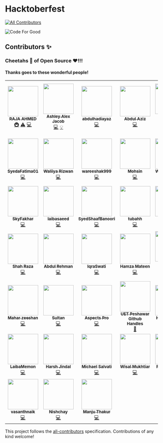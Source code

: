 # Hacktoberfest
<!-- ALL-CONTRIBUTORS-BADGE:START - Do not remove or modify this section -->
[![All Contributors](https://img.shields.io/badge/all_contributors-45-orange.svg?style=flat-square)](#contributors-)
<!-- ALL-CONTRIBUTORS-BADGE:END -->

![Code For Good](https://raw.githubusercontent.com/AhmedRaja1/Hacktoberfest/main/Creative%20Graphic%20Design%20Content/code-for-good.png)

## Contributors ✨
### Cheetahs :tiger2: of Open Source :heart:!!!

#### Thanks goes to these wonderful people!

<!-- ALL-CONTRIBUTORS-LIST:START - Do not remove or modify this section -->
<!-- prettier-ignore-start -->
<!-- markdownlint-disable -->
<table>
  <tr>
    <td align="center"><a href="https://github.com/AhmedRaja1"><img src="https://avatars1.githubusercontent.com/u/52793181?v=4?s=100" width="100px;" alt=""/><br /><sub><b>RAJA AHMED</b></sub></a><br /><a href="#infra-AhmedRaja1" title="Infrastructure (Hosting, Build-Tools, etc)">🚇</a> <a href="https://github.com/AhmedRaja1/Hacktoberfest/commits?author=AhmedRaja1" title="Tests">⚠️</a> <a href="https://github.com/AhmedRaja1/Hacktoberfest/commits?author=AhmedRaja1" title="Code">💻</a></td>
    <td align="center"><a href="https://ashleyalexjacob.github.io/#first"><img src="https://avatars3.githubusercontent.com/u/58916266?v=4?s=100" width="100px;" alt=""/><br /><sub><b>Ashley Alex Jacob</b></sub></a><br /><a href="https://github.com/AhmedRaja1/Hacktoberfest/commits?author=AshleyAlexJacob" title="Code">💻</a> <a href="#example-AshleyAlexJacob" title="Examples">💡</a></td>
    <td align="center"><a href="https://github.com/abdulhadiayaz"><img src="https://avatars1.githubusercontent.com/u/54316001?v=4?s=100" width="100px;" alt=""/><br /><sub><b>abdulhadiayaz</b></sub></a><br /><a href="https://github.com/AhmedRaja1/Hacktoberfest/commits?author=abdulhadiayaz" title="Code">💻</a></td>
    <td align="center"><a href="https://github.com/azizkhan77"><img src="https://avatars2.githubusercontent.com/u/63731184?v=4?s=100" width="100px;" alt=""/><br /><sub><b>Abdul Aziz</b></sub></a><br /><a href="https://github.com/AhmedRaja1/Hacktoberfest/commits?author=azizkhan77" title="Code">💻</a></td>
    <td align="center"><a href="https://github.com/DanialKhan800"><img src="https://avatars0.githubusercontent.com/u/72875993?v=4?s=100" width="100px;" alt=""/><br /><sub><b>Muhammad Danial Khan</b></sub></a><br /><a href="https://github.com/AhmedRaja1/Hacktoberfest/commits?author=DanialKhan800" title="Code">💻</a></td>
    <td align="center"><a href="https://github.com/mhassaanch"><img src="https://avatars3.githubusercontent.com/u/72786402?v=4?s=100" width="100px;" alt=""/><br /><sub><b>Muhammad Hassaan Chaudhry</b></sub></a><br /><a href="https://github.com/AhmedRaja1/Hacktoberfest/commits?author=mhassaanch" title="Code">💻</a></td>
    <td align="center"><a href="https://github.com/MianInshaullah"><img src="https://avatars3.githubusercontent.com/u/73126487?v=4?s=100" width="100px;" alt=""/><br /><sub><b>Mian Inshaullah</b></sub></a><br /><a href="https://github.com/AhmedRaja1/Hacktoberfest/commits?author=MianInshaullah" title="Code">💻</a></td>
  </tr>
  <tr>
    <td align="center"><a href="https://github.com/SyedaFatima01"><img src="https://avatars0.githubusercontent.com/u/73131473?v=4?s=100" width="100px;" alt=""/><br /><sub><b>SyedaFatima01</b></sub></a><br /><a href="https://github.com/AhmedRaja1/Hacktoberfest/commits?author=SyedaFatima01" title="Code">💻</a></td>
    <td align="center"><a href="https://github.com/WaliiyaRizwan"><img src="https://avatars3.githubusercontent.com/u/72751932?v=4?s=100" width="100px;" alt=""/><br /><sub><b>Waliiya Rizwan</b></sub></a><br /><a href="https://github.com/AhmedRaja1/Hacktoberfest/commits?author=WaliiyaRizwan" title="Code">💻</a></td>
    <td align="center"><a href="https://github.com/wareeshak999"><img src="https://avatars3.githubusercontent.com/u/72753730?v=4?s=100" width="100px;" alt=""/><br /><sub><b>wareeshak999</b></sub></a><br /><a href="https://github.com/AhmedRaja1/Hacktoberfest/commits?author=wareeshak999" title="Code">💻</a></td>
    <td align="center"><a href="https://github.com/mohsin-code"><img src="https://avatars3.githubusercontent.com/u/59390499?v=4?s=100" width="100px;" alt=""/><br /><sub><b>Mohsin</b></sub></a><br /><a href="https://github.com/AhmedRaja1/Hacktoberfest/commits?author=mohsin-code" title="Code">💻</a></td>
    <td align="center"><a href="https://github.com/Wisal9"><img src="https://avatars2.githubusercontent.com/u/73090888?v=4?s=100" width="100px;" alt=""/><br /><sub><b>Wisal Mukhtiar</b></sub></a><br /><a href="https://github.com/AhmedRaja1/Hacktoberfest/commits?author=Wisal9" title="Code">💻</a></td>
    <td align="center"><a href="https://github.com/HasnainAhmedKhan"><img src="https://avatars2.githubusercontent.com/u/73159324?v=4?s=100" width="100px;" alt=""/><br /><sub><b>Hasnain Ahmed Khan</b></sub></a><br /><a href="https://github.com/AhmedRaja1/Hacktoberfest/commits?author=HasnainAhmedKhan" title="Code">💻</a></td>
    <td align="center"><a href="https://github.com/yaseen589"><img src="https://avatars0.githubusercontent.com/u/73169435?v=4?s=100" width="100px;" alt=""/><br /><sub><b>Yaseen Irshad</b></sub></a><br /><a href="https://github.com/AhmedRaja1/Hacktoberfest/commits?author=yaseen589" title="Code">💻</a></td>
  </tr>
  <tr>
    <td align="center"><a href="https://github.com/SkyFakhar"><img src="https://avatars3.githubusercontent.com/u/64864541?v=4?s=100" width="100px;" alt=""/><br /><sub><b>SkyFakhar</b></sub></a><br /><a href="https://github.com/AhmedRaja1/Hacktoberfest/commits?author=SkyFakhar" title="Code">💻</a></td>
    <td align="center"><a href="https://github.com/laibasaeed"><img src="https://avatars3.githubusercontent.com/u/72753527?v=4?s=100" width="100px;" alt=""/><br /><sub><b>laibasaeed</b></sub></a><br /><a href="https://github.com/AhmedRaja1/Hacktoberfest/commits?author=laibasaeed" title="Code">💻</a></td>
    <td align="center"><a href="https://github.com/SyedShaafBanoori"><img src="https://avatars2.githubusercontent.com/u/73127434?v=4?s=100" width="100px;" alt=""/><br /><sub><b>SyedShaafBanoori</b></sub></a><br /><a href="https://github.com/AhmedRaja1/Hacktoberfest/commits?author=SyedShaafBanoori" title="Code">💻</a></td>
    <td align="center"><a href="https://github.com/tubahh"><img src="https://avatars0.githubusercontent.com/u/73132360?v=4?s=100" width="100px;" alt=""/><br /><sub><b>tubahh</b></sub></a><br /><a href="https://github.com/AhmedRaja1/Hacktoberfest/commits?author=tubahh" title="Code">💻</a></td>
    <td align="center"><a href="https://github.com/AbdulMajid1m1"><img src="https://avatars3.githubusercontent.com/u/73154985?v=4?s=100" width="100px;" alt=""/><br /><sub><b>Abdul Majid</b></sub></a><br /><a href="https://github.com/AhmedRaja1/Hacktoberfest/commits?author=AbdulMajid1m1" title="Code">💻</a></td>
    <td align="center"><a href="https://github.com/Sineen101"><img src="https://avatars3.githubusercontent.com/u/64282445?v=4?s=100" width="100px;" alt=""/><br /><sub><b>Sineen_Saleem</b></sub></a><br /><a href="https://github.com/AhmedRaja1/Hacktoberfest/commits?author=Sineen101" title="Code">💻</a></td>
    <td align="center"><a href="https://github.com/Arzoo-e-Urfa"><img src="https://avatars2.githubusercontent.com/u/64533909?v=4?s=100" width="100px;" alt=""/><br /><sub><b>Arzoo-e-Urfa</b></sub></a><br /><a href="https://github.com/AhmedRaja1/Hacktoberfest/commits?author=Arzoo-e-Urfa" title="Code">💻</a></td>
  </tr>
  <tr>
    <td align="center"><a href="https://github.com/ShahSomething"><img src="https://avatars0.githubusercontent.com/u/63047096?v=4?s=100" width="100px;" alt=""/><br /><sub><b>Shah Raza</b></sub></a><br /><a href="https://github.com/AhmedRaja1/Hacktoberfest/commits?author=ShahSomething" title="Code">💻</a></td>
    <td align="center"><a href="https://github.com/arehman98"><img src="https://avatars0.githubusercontent.com/u/33784045?v=4?s=100" width="100px;" alt=""/><br /><sub><b>Abdul Rehman</b></sub></a><br /><a href="https://github.com/AhmedRaja1/Hacktoberfest/commits?author=arehman98" title="Code">💻</a></td>
    <td align="center"><a href="https://github.com/IqraSwati"><img src="https://avatars3.githubusercontent.com/u/73309388?v=4?s=100" width="100px;" alt=""/><br /><sub><b>IqraSwati</b></sub></a><br /><a href="https://github.com/AhmedRaja1/Hacktoberfest/commits?author=IqraSwati" title="Code">💻</a></td>
    <td align="center"><a href="https://github.com/HamzaMateen"><img src="https://avatars1.githubusercontent.com/u/43349591?v=4?s=100" width="100px;" alt=""/><br /><sub><b>Hamza Mateen</b></sub></a><br /><a href="https://github.com/AhmedRaja1/Hacktoberfest/commits?author=HamzaMateen" title="Code">💻</a></td>
    <td align="center"><a href="https://github.com/Maxhar30"><img src="https://avatars1.githubusercontent.com/u/42507791?v=4?s=100" width="100px;" alt=""/><br /><sub><b>Mazhar Hussain</b></sub></a><br /><a href="https://github.com/AhmedRaja1/Hacktoberfest/commits?author=Maxhar30" title="Code">💻</a></td>
    <td align="center"><a href="https://github.com/zarakk"><img src="https://avatars0.githubusercontent.com/u/52151884?v=4?s=100" width="100px;" alt=""/><br /><sub><b>zarakk</b></sub></a><br /><a href="https://github.com/AhmedRaja1/Hacktoberfest/commits?author=zarakk" title="Code">💻</a></td>
    <td align="center"><a href="http://hanki.dev"><img src="https://avatars3.githubusercontent.com/u/20144380?v=4?s=100" width="100px;" alt=""/><br /><sub><b>Hannes Kinnunen</b></sub></a><br /><a href="https://github.com/AhmedRaja1/Hacktoberfest/commits?author=Steellow" title="Code">💻</a></td>
  </tr>
  <tr>
    <td align="center"><a href="https://github.com/zeeshanmahar007"><img src="https://avatars2.githubusercontent.com/u/50893618?v=4?s=100" width="100px;" alt=""/><br /><sub><b>Mahar zeeshan</b></sub></a><br /><a href="https://github.com/AhmedRaja1/Hacktoberfest/commits?author=zeeshanmahar007" title="Code">💻</a></td>
    <td align="center"><a href="https://github.com/sultanrif"><img src="https://avatars2.githubusercontent.com/u/73010596?v=4?s=100" width="100px;" alt=""/><br /><sub><b>Sultan</b></sub></a><br /><a href="https://github.com/AhmedRaja1/Hacktoberfest/commits?author=sultanrif" title="Code">💻</a></td>
    <td align="center"><a href="http://aspectspro.com"><img src="https://avatars1.githubusercontent.com/u/60023398?v=4?s=100" width="100px;" alt=""/><br /><sub><b>Aspects Pro</b></sub></a><br /><a href="https://github.com/AhmedRaja1/Hacktoberfest/commits?author=aspectspro" title="Code">💻</a></td>
    <td align="center"><a href="http://www.uetpeshawar.edu.pk/"><img src="https://avatars2.githubusercontent.com/u/65843597?v=4?s=100" width="100px;" alt=""/><br /><sub><b>UET Peshawar Github Handles</b></sub></a><br /><a href="#design-UETPeshawarGitHubHandles" title="Design">🎨</a></td>
    <td align="center"><a href="https://github.com/Hina-softwareEngineer"><img src="https://avatars2.githubusercontent.com/u/56507951?v=4?s=100" width="100px;" alt=""/><br /><sub><b>HINA KHADIM</b></sub></a><br /><a href="https://github.com/AhmedRaja1/Hacktoberfest/commits?author=Hina-softwareEngineer" title="Code">💻</a></td>
    <td align="center"><a href="https://github.com/Abhishek-Jain-5"><img src="https://avatars0.githubusercontent.com/u/73082139?v=4?s=100" width="100px;" alt=""/><br /><sub><b>Abhishek-Jain-5</b></sub></a><br /><a href="https://github.com/AhmedRaja1/Hacktoberfest/commits?author=Abhishek-Jain-5" title="Code">💻</a></td>
    <td align="center"><a href="https://allcontributors.org"><img src="https://avatars1.githubusercontent.com/u/46410174?v=4?s=100" width="100px;" alt=""/><br /><sub><b>All Contributors</b></sub></a><br /><a href="#design-all-contributors" title="Design">🎨</a></td>
  </tr>
  <tr>
    <td align="center"><a href="https://github.com/LaibaMemon"><img src="https://avatars3.githubusercontent.com/u/49434426?v=4?s=100" width="100px;" alt=""/><br /><sub><b>LaibaMemon</b></sub></a><br /><a href="https://github.com/AhmedRaja1/Hacktoberfest/commits?author=LaibaMemon" title="Code">💻</a></td>
    <td align="center"><a href="https://github.com/harsh-jindal"><img src="https://avatars0.githubusercontent.com/u/31013104?v=4?s=100" width="100px;" alt=""/><br /><sub><b>Harsh Jindal</b></sub></a><br /><a href="https://github.com/AhmedRaja1/Hacktoberfest/commits?author=harsh-jindal" title="Code">💻</a></td>
    <td align="center"><a href="https://github.com/3daddict"><img src="https://avatars3.githubusercontent.com/u/29803478?v=4?s=100" width="100px;" alt=""/><br /><sub><b>Michael Salvati</b></sub></a><br /><a href="https://github.com/AhmedRaja1/Hacktoberfest/commits?author=3daddict" title="Code">💻</a></td>
    <td align="center"><a href="https://github.com/Wisal-Mukhtiar"><img src="https://avatars.githubusercontent.com/u/63037195?v=4?s=100" width="100px;" alt=""/><br /><sub><b>Wisal Mukhtiar</b></sub></a><br /><a href="https://github.com/AhmedRaja1/Hacktoberfest/commits?author=Wisal-Mukhtiar" title="Code">💻</a></td>
    <td align="center"><a href="https://github.com/FarrukhAdeel67"><img src="https://avatars.githubusercontent.com/u/81711287?v=4?s=100" width="100px;" alt=""/><br /><sub><b>Farrukh Adeel</b></sub></a><br /><a href="https://github.com/AhmedRaja1/Hacktoberfest/commits?author=FarrukhAdeel67" title="Code">💻</a></td>
    <td align="center"><a href="https://github.com/SudaisAlam"><img src="https://avatars.githubusercontent.com/u/75487595?v=4?s=100" width="100px;" alt=""/><br /><sub><b>Sudais Alam</b></sub></a><br /><a href="https://github.com/AhmedRaja1/Hacktoberfest/commits?author=SudaisAlam" title="Code">💻</a></td>
    <td align="center"><a href="https://wisalmalik.github.io/protfolio/"><img src="https://avatars.githubusercontent.com/u/72118640?v=4?s=100" width="100px;" alt=""/><br /><sub><b>wisal_malik </b></sub></a><br /><a href="https://github.com/AhmedRaja1/Hacktoberfest/commits?author=wisalmalik" title="Code">💻</a></td>
  </tr>
  <tr>
    <td align="center"><a href="https://github.com/vasanthnaik"><img src="https://avatars.githubusercontent.com/u/76811492?v=4?s=100" width="100px;" alt=""/><br /><sub><b>vasanthnaik</b></sub></a><br /><a href="https://github.com/AhmedRaja1/Hacktoberfest/commits?author=vasanthnaik" title="Code">💻</a></td>
    <td align="center"><a href="https://nishchay17.netlify.com/"><img src="https://avatars.githubusercontent.com/u/48904113?v=4?s=100" width="100px;" alt=""/><br /><sub><b>Nishchay</b></sub></a><br /><a href="https://github.com/AhmedRaja1/Hacktoberfest/commits?author=nishchay17" title="Code">💻</a></td>
    <td align="center"><a href="https://github.com/mthakur7"><img src="https://avatars.githubusercontent.com/u/89182004?v=4?s=100" width="100px;" alt=""/><br /><sub><b>Manju Thakur</b></sub></a><br /><a href="https://github.com/AhmedRaja1/Hacktoberfest/commits?author=mthakur7" title="Code">💻</a></td>
  </tr>
</table>

<!-- markdownlint-restore -->
<!-- prettier-ignore-end -->

<!-- ALL-CONTRIBUTORS-LIST:END -->

This project follows the [all-contributors](https://github.com/all-contributors/all-contributors) specification. Contributions of any kind welcome!



